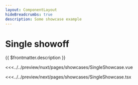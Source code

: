 ```yaml
---
layout: ComponentLayout
hideBreadcrumbs: true
description: Some showcase example
---
```

# Single showoff

{{ $frontmatter.description }}

<Showcase showcase-name="SingleShowcase">

<!-- vue -->
<<<../../preview/nuxt/pages/showcases/SingleShowcase.vue
<!-- end vue -->
<!-- react -->
<<<../../preview/next/pages/showcases/SingleShowcase.tsx
<!-- end react -->

</Showcase>

